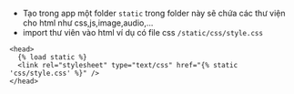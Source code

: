 * Tạo trong app một folder `static` trong folder này sẽ chứa các thư viện cho html như css,js,image,audio,...
* import thư viên vào html
ví dụ có file css `/static/css/style.css` 
```
<head>
  {% load static %}
  <link rel="stylesheet" type="text/css" href="{% static 'css/style.css' %}" />
</head>
```
